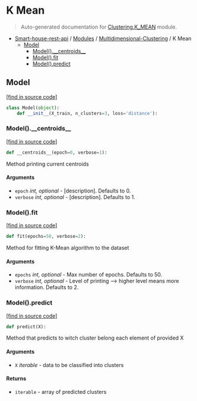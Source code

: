 # K Mean

> Auto-generated documentation for [Clustering.K_MEAN](..\..\Clustering\K_MEAN.py) module.

- [Smart-house-rest-api](..\README.md#table-of-contents) / [Modules](..\MODULES.md#smart-house-rest-api-modules) / [Multidimensional-Clustering](index.md#multidimensional-clustering) / K Mean
    - [Model](#model)
        - [Model().\_\_centroids\_\_](#model__centroids__)
        - [Model().fit](#modelfit)
        - [Model().predict](#modelpredict)

## Model

[[find in source code]](..\..\Clustering\K_MEAN.py#L8)

```python
class Model(object):
    def __init__(X_train, n_clusters=3, loss='distance'):
```

### Model().\_\_centroids\_\_

[[find in source code]](..\..\Clustering\K_MEAN.py#L30)

```python
def __centroids__(epoch=0, verbose=1):
```

Method printing current centroids

#### Arguments

- `epoch` *int, optional* - [description]. Defaults to 0.
- `verbose` *int, optional* - [description]. Defaults to 1.

### Model().fit

[[find in source code]](..\..\Clustering\K_MEAN.py#L88)

```python
def fit(epochs=50, verbose=2):
```

Method for fitting K-Mean algorithm to the dataset

#### Arguments

- `epochs` *int, optional* - Max number of epochs. Defaults to 50.
- `verbose` *int, optional* - Level of printing --> higher level means more information. Defaults to 2.

### Model().predict

[[find in source code]](..\..\Clustering\K_MEAN.py#L62)

```python
def predict(X):
```

Method that predicts to witch cluster belong each element of provided X

#### Arguments

- `X` *iterable* - data to be classified into clusters

#### Returns

- `iterable` - array of predicted clusters
